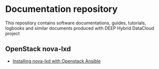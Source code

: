 # Documentation repository
This repository contains software documentations, guides, tutorials, logbooks and similar documents produced with DEEP Hybrid DataCloud project

## OpenStack nova-lxd
* [Installing nova-lxd with Openstack Ansible](https://github.com/indigo-dc/deep-docs/blob/master/docs/nova-lxd-ansible.md)

